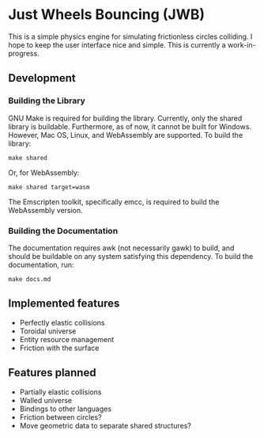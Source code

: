 # Just Wheels Bouncing (JWB)
This is a simple physics engine for simulating frictionless circles colliding. I
hope to keep the user interface nice and simple. This is currently a
work-in-progress.

## Development
### Building the Library
GNU Make is required for building the library.
Currently, only the shared library is buildable. Furthermore, as of now, it
cannot be built for Windows. However, Mac OS, Linux, and WebAssembly are
supported. To build the library:

```
make shared
```

Or, for WebAssembly:

```
make shared target=wasm
```

The Emscripten toolkit, specifically emcc, is required to build the WebAssembly
version.

### Building the Documentation
The documentation requires awk (not necessarily gawk) to build, and should be
buildable on any system satisfying this dependency. To build the documentation,
run:

```
make docs.md
```

## Implemented features
 * Perfectly elastic collisions
 * Toroidal universe
 * Entity resource management
 * Friction with the surface

## Features planned
 * Partially elastic collisions
 * Walled universe
 * Bindings to other languages
 * Friction between circles?
 * Move geometric data to separate shared structures?
